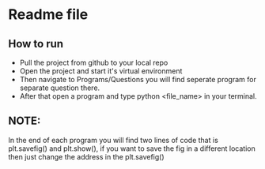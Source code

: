 # Readme file

## How to run
+ Pull the project from github to your local repo
+ Open the project and start it's virtual environment
+ Then navigate to Programs/Questions you will find seperate program for separate question there.
+ After that open a program and type python <file_name> in your terminal.


## NOTE:
In the end of each program you will find two lines of code that is plt.savefig() and plt.show(), if you want to save the fig in a different
location then just change the address in the plt.savefig()
